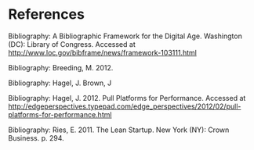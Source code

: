 # References
Bibliography: A Bibliographic Framework for the Digital Age. Washington (DC): Library of Congress. Accessed at <http://www.loc.gov/bibframe/news/framework-103111.html>

Bibliography: Breeding, M. 2012.

Bibliography: Hagel, J. Brown, J

Bibliography: Hagel, J. 2012. Pull Platforms for Performance. Accessed at <http://edgeperspectives.typepad.com/edge_perspectives/2012/02/pull-platforms-for-performance.html>

Bibliography: Ries, E. 2011. The Lean Startup. New York (NY): Crown Business. p. 294.




